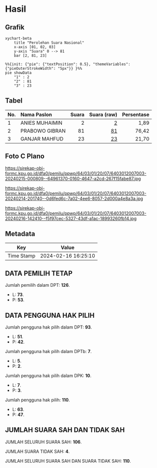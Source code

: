 # Hasil

## Grafik

```mermaid
xychart-beta
    title "Perolehan Suara Nasional"
    x-axis [01, 02, 03]
    y-axis "Suara" 0 --> 81
    bar [2, 81, 23]
```

```mermaid
%%{init: {"pie": {"textPosition": 0.5}, "themeVariables": {"pieOuterStrokeWidth": "5px"}} }%%
pie showData
    "1" : 2
    "2" : 81
    "3" : 23
```

## Tabel

| No. | Nama Paslon    | Suara | Suara (raw) | Persentase |
|:--- |:-------------- | -----:| -----------:| ----------:|
| 1   | ANIES MUHAIMIN | 2     | [2][p-1]    | 1,89       |
| 2   | PRABOWO GIBRAN | 81    | [81][p-2]   | 76,42      |
| 3   | GANJAR MAHFUD  | 23    | [23][p-3]   | 21,70      |


[p-1]: https://github.com/gigit-pemilu/pemilu-2024/blob/main/pilpres/hitung-suara/sub/64-kalimantan-timur/sub/03-berau/sub/01-kelay/sub/2007-long-beliu/sub/003-tps/sub/paslon-1.txt
[p-2]: https://github.com/gigit-pemilu/pemilu-2024/blob/main/pilpres/hitung-suara/sub/64-kalimantan-timur/sub/03-berau/sub/01-kelay/sub/2007-long-beliu/sub/003-tps/sub/paslon-2.txt
[p-3]: https://github.com/gigit-pemilu/pemilu-2024/blob/main/pilpres/hitung-suara/sub/64-kalimantan-timur/sub/03-berau/sub/01-kelay/sub/2007-long-beliu/sub/003-tps/sub/paslon-3.txt

## Foto C Plano

https://sirekap-obj-formc.kpu.go.id/dfa0/pemilu/ppwp/64/03/01/20/07/6403012007003-20240215-000809--64961370-0160-4647-a2cd-267f15fabe87.jpg

https://sirekap-obj-formc.kpu.go.id/dfa0/pemilu/ppwp/64/03/01/20/07/6403012007003-20240214-201740--0d6fed6c-7a02-4ee6-8057-2d000a4e8a3a.jpg

https://sirekap-obj-formc.kpu.go.id/dfa0/pemilu/ppwp/64/03/01/20/07/6403012007003-20240216-142410--f5f97cec-5327-43df-a1ac-18993260fb14.jpg


## Metadata

| Key        | Value               |
| ---------- | ------------------- |
| Time Stamp | 2024-02-16 16:25:10 |


## DATA PEMILIH TETAP

Jumlah pemilih dalam DPT: **126**.
 * L: **73**.
 * P: **53**.

## DATA PENGGUNA HAK PILIH

Jumlah pengguna hak pilih dalam DPT: **93**.
 * L: **51**.
 * P: **42**.

Jumlah pengguna hak pilih dalam DPTb: **7**.
 * L: **5**.
 * P: **2**.

Jumlah pengguna hak pilih dalam DPK: **10**.
 * L: **7**.
 * P: **3**.

Jumlah pengguna hak pilih: **110**.
 * L: **63**.
 * P: **47**.

## JUMLAH SUARA SAH DAN TIDAK SAH

JUMLAH SELURUH SUARA SAH: **106**.

JUMLAH SUARA TIDAK SAH: **4**.

JUMLAH SELURUH SUARA SAH DAN SUARA TIDAK SAH: **110**.


